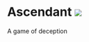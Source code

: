 # Ascendant ![](https://www.bitrise.io/app/4b3d3bc81aed217a.svg?token=QkJ8RvbzxoKUSliTMyox4A) 
A game of deception
